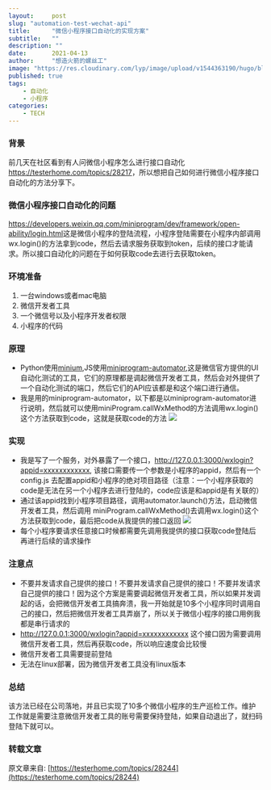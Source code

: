 ```yaml
---
layout:     post 
slug: "automation-test-wechat-api"
title:      "微信小程序接口自动化的实现方案"
subtitle:   ""
description: ""
date:       2021-04-13
author:     "想造火箭的螺丝工"
image: "https://res.cloudinary.com/lyp/image/upload/v1544363190/hugo/blog.github.io/19375a83fc004035fb1102a4551f2287.jpg"
published: true
tags:
    - 自动化
    - 小程序
categories: 
    - TECH
---
```

 
### 背景
前几天在社区看到有人问微信小程序怎么进行接口自动化<https://testerhome.com/topics/28217>，所以想把自己如何进行微信小程序接口自动化的方法分享下。

### 微信小程序接口自动化的问题

<https://developers.weixin.qq.com/miniprogram/dev/framework/open-ability/login.html>这是微信小程序的登陆流程，小程序登陆需要在小程序内部调用wx.login()的方法拿到code，然后去请求服务获取到token，后续的接口才能请求。所以接口自动化的问题在于如何获取code去进行去获取token。

### 环境准备
1. 一台windows或者mac电脑
2. 微信开发者工具
3. 一个微信号以及小程序开发者权限
4. 小程序的代码

### 原理
- Python使用[minium](https://git.weixin.qq.com/minitest/minium-doc/tree/master/minium/Python/dist),JS使用[miniprogram-automator](https://developers.weixin.qq.com/miniprogram/dev/devtools/auto/quick-start.html),这是微信官方提供的UI自动化测试的工具，它们的原理都是调起微信开发者工具，然后会对外提供了一个自动化测试的端口，然后它们的API应该都是和这个端口进行通信。
- 我是用的miniprogram-automator，以下都是以miniprogram-automator进行说明，然后就可以使用miniProgram.callWxMethod的方法调用wx.login()这个方法获取到code，这就是获取code的方法
![](/uploads/photo/2021/60640ee2-7bac-489b-9e4c-ed048fffc81d.png!large)

### 实现
- 我是写了一个服务，对外暴露了一个接口，http://127.0.0.1:3000/wxlogin?appid=xxxxxxxxxxxx, 该接口需要传一个参数是小程序的appid，然后有一个config.js 去配置appid和小程序的绝对项目路径（注意：一个小程序获取的code是无法在另一个小程序去进行登陆的，code应该是和appid是有关联的）
- 通过该appid找到小程序项目路径，调用automator.launch()方法，启动微信开发者工具，然后调用 miniProgram.callWxMethod()去调用wx.login()这个方法获取到code，最后把code从我提供的接口返回
![](/uploads/photo/2021/6322b5e9-c88c-425e-a161-2702c1650da4.png!large)
- 每个小程序要请求任意接口时候都需要先调用我提供的接口获取code登陆后再进行后续的请求操作

### 注意点
- 不要并发请求自己提供的接口！不要并发请求自己提供的接口！不要并发请求自己提供的接口！因为这个方案是需要调起微信开发者工具，所以如果并发调起的话，会把微信开发者工具搞奔溃，我一开始就是10多个小程序同时调用自己的接口，然后把微信开发者工具弄崩了，所以关于微信小程序的接口用例我都是串行请求的
- http://127.0.0.1:3000/wxlogin?appid=xxxxxxxxxxxx 这个接口因为需要调用微信开发者工具，然后再获取code，所以响应速度会比较慢
- 微信开发者工具需要提前登陆
- 无法在linux部署，因为微信开发者工具没有linux版本

### 总结
该方法已经在公司落地，并且已实现了10多个微信小程序的生产巡检工作。维护工作就是需要注意微信开发者工具的账号需要保持登陆，如果自动退出了，就扫码登陆下就可以。  

### 转载文章  

原文章来自: [https://testerhome.com/topics/28244](https://testerhome.com/topics/28244)